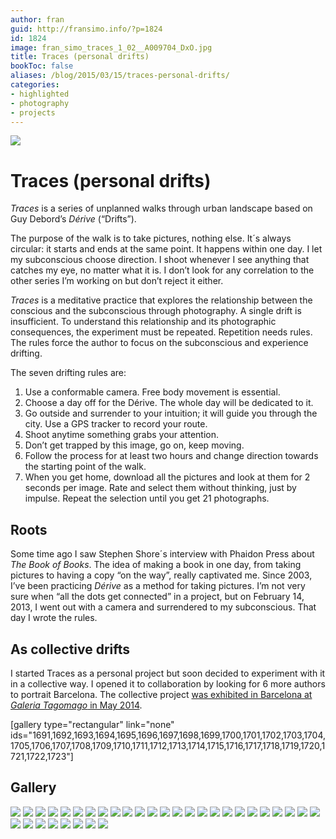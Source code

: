 ```yaml
---
author: fran
guid: http://fransimo.info/?p=1824
id: 1824
image: fran_simo_traces_1_02__A009704_DxO.jpg
title: Traces (personal drifts)
bookToc: false
aliases: /blog/2015/03/15/traces-personal-drifts/
categories:
- highlighted
- photography
- projects
---
```

![](fran_simo_traces_1_02__A009704_DxO.jpg)

# Traces (personal drifts)

_Traces_ is a series of unplanned walks through urban landscape based on Guy Debord’s _Dérive_ (“Drifts”).

The purpose of the walk is to take pictures, nothing else. It´s always circular: it starts and ends at the same point.
It happens within one day. I let my subconscious choose direction. I shoot whenever I see anything that catches my eye,
no matter what it is. I don’t look for any correlation to the other series I’m working on but don’t reject it either.

_Traces_ is a meditative practice that explores the relationship between the conscious and the subconscious through
photography. A single drift is insufficient. To understand this relationship and its photographic consequences, the
experiment must be repeated. Repetition needs rules. The rules force the author to focus on the subconscious and
experience drifting.

The seven drifting rules are:

1. Use a conformable camera. Free body movement is essential.
2. Choose a day off for the Dérive. The whole day will be dedicated to it.
3. Go outside and surrender to your intuition; it will guide you through the city. Use a GPS tracker to record your
   route.
4. Shoot anytime something grabs your attention.
5. Don’t get trapped by this image, go on, keep moving.
6. Follow the process for at least two hours and change direction towards the starting point of the walk.
7. When you get home, download all the pictures and look at them for 2 seconds per image. Rate and select them without
   thinking, just by impulse. Repeat the selection until you get 21 photographs.

## Roots

Some time ago I saw Stephen Shore´s interview with Phaidon Press about _The Book of Books_. The idea of making a book in
one day, from taking pictures to having a copy “on the way”, really captivated me. Since 2003, I’ve been practicing
_Dérive_ as a method for taking pictures. I’m not very sure when “all the dots get connected” in a project, but on
February 14, 2013, I went out with a camera and surrendered to my subconscious. That day I wrote the rules.

## As collective drifts

I started Traces as a personal project but soon decided to experiment with it in a collective way. I opened it to
collaboration by looking for 6 more authors to portrait Barcelona. The collective project [was exhibited in Barcelona at
_Galeria Tagomago_ in May 2014](http://fransimo.info/blog/2014/05/02/traces-2013-12-07-barcelona/ "Traces Tagomago").

[gallery type="rectangular" link="none" ids="1691,1692,1693,1694,1695,1696,1697,1698,1699,1700,1701,1702,1703,1704,1705,1706,1707,1708,1709,1710,1711,1712,1713,1714,1715,1716,1717,1718,1719,1720,1721,1722,1723"]

## Gallery

![](fran_simo_traces_1_02__A009704_DxO.jpg)
![](fran_simo_traces_1_04__A009716_DxO.jpg)
![](fran_simo_traces_1_06__A009733_DxO.jpg)
![](fran_simo_traces_1_08__A009741_DxO.jpg)
![](fran_simo_traces_1_09__A009744_DxO.jpg)
![](fran_simo_traces_1_11__A009754_DxO.jpg)
![](fran_simo_traces_1_13__A009763_DxO.jpg)
![](fran_simo_traces_3_01__A010336_DxO.jpg)
![](fran_simo_traces_3_02__A010340_DxO.jpg)
![](fran_simo_traces_3_06__A010395_DxO.jpg)
![](fran_simo_traces_3_11__A010473_DxO.jpg)
![](fran_simo_traces_3_12__A010476_DxO.jpg)
![](fran_simo_traces_3_17__A010506_DxO.jpg)
![](fran_simo_traces_3_19__A010531_DxO.jpg)
![](fran_simo_traces_4_06__A011208_DxO.jpg)
![](fran_simo_traces_4_15__A011350_DxO.jpg)
![](fran_simo_traces_4_17__A011366_DxO.jpg)
![](fran_simo_traces_4_18__A011370_DxO.jpg)
![](fran_simo_traces_4_19__A011468_DxO.jpg)
![](fran_simo_traces_4_20__A011478_DxO.jpg)
![](fran_simo_traces_5_06__A015778_DxO.jpg)
![](fran_simo_traces_5_08__A015790_DxO.jpg)
![](fran_simo_traces_5_14__A015886_DxO.jpg)
![](fran_simo_traces_6_01__A020912_DxO.jpg)
![](fran_simo_traces_6_10__A020991_DxO.jpg)
![](fran_simo_traces_6_13__A021016_DxO.jpg)
![](fran_simo_traces_6_15__A021033_DxO.jpg)
![](fran_simo_traces_6_17__A021041_DxO.jpg)
![](fran_simo_traces_7_02__A021263_DxO.jpg)
![](fran_simo_traces_7_03__A021387_DxO.jpg)
![](fran_simo_traces_7_06__A021527_DxO.jpg)
![](fran_simo_traces_7_07__A021625_DxO.jpg)
![](fran_simo_traces_7_14__A021858_DxO.jpg)